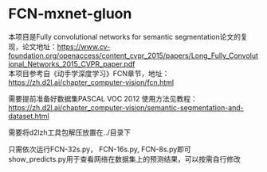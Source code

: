 # FCN-mxnet-gluon
本项目是Fully convolutional networks for semantic segmentation论文的复现，论文地址：https://www.cv-foundation.org/openaccess/content_cvpr_2015/papers/Long_Fully_Convolutional_Networks_2015_CVPR_paper.pdf
<br />本项目参考自《动手学深度学习》FCN章节，地址：https://zh.d2l.ai/chapter_computer-vision/fcn.html

需要提前准备好数据集PASCAL VOC 2012 使用方法见教程：https://zh.d2l.ai/chapter_computer-vision/semantic-segmentation-and-dataset.html

需要将d2lzh工具包解压放置在../目录下

只需依次运行FCN-32s.py， FCN-16s.py, FCN-8s.py即可<br/>show_predicts.py用于查看网络在数据集上的预测结果，可以按需自行修改
